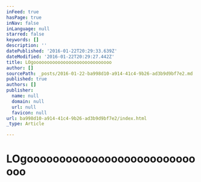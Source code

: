 ```yaml
---
inFeed: true
hasPage: true
inNav: false
inLanguage: null
starred: false
keywords: []
description: ''
datePublished: '2016-01-22T20:29:33.639Z'
dateModified: '2016-01-22T20:29:27.442Z'
title: LOgooooooooooooooooooooooooooooo
author: []
sourcePath: _posts/2016-01-22-ba998d10-a914-41c4-9b26-ad3b9d9bf7e2.md
published: true
authors: []
publisher:
  name: null
  domain: null
  url: null
  favicon: null
url: ba998d10-a914-41c4-9b26-ad3b9d9bf7e2/index.html
_type: Article

---
```

# LOgooooooooooooooooooooooooooooo